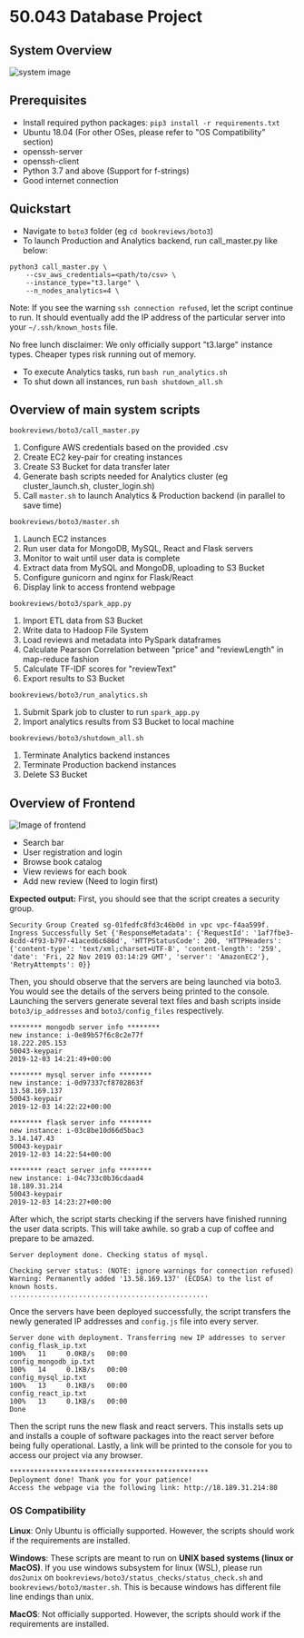 # 50.043 Database Project

## System Overview
![system image](https://i.imgur.com/Ykq1SHa.jpg)

## Prerequisites
* Install required python packages: `pip3 install -r requirements.txt`
* Ubuntu 18.04 (For other OSes, please refer to "OS Compatibility" section)
* openssh-server
* openssh-client
* Python 3.7 and above (Support for f-strings)
* Good internet connection

## Quickstart
* Navigate to `boto3` folder (eg `cd bookreviews/boto3`)
* To launch Production and Analytics backend, run call_master.py like below:
```
python3 call_master.py \
    --csv_aws_credentials=<path/to/csv> \
    --instance_type="t3.large" \
    --n_nodes_analytics=4 \
```
Note: If you see the warning `ssh connection refused`, let the script continue
to run. It should eventually add the IP address of the particular server into 
your `~/.ssh/known_hosts` file.

No free lunch disclaimer: We only officially support "t3.large" instance types. 
Cheaper types risk running out of memory.

* To execute Analytics tasks, run `bash run_analytics.sh`
* To shut down all instances, run `bash shutdown_all.sh`

##  Overview of main system scripts
`bookreviews/boto3/call_master.py`
1. Configure AWS credentials based on the provided .csv
2. Create EC2 key-pair for creating instances
2. Create S3 Bucket for data transfer later
2. Generate bash scripts needed for Analytics cluster (eg cluster_launch.sh, cluster_login.sh)
3. Call `master.sh` to launch Analytics & Production backend (in parallel to save time)

`bookreviews/boto3/master.sh`
1. Launch EC2 instances
2. Run user data for MongoDB, MySQL, React and Flask servers
2. Monitor to wait until user data is complete
3. Extract data from MySQL and MongoDB, uploading to S3 Bucket
4. Configure gunicorn and nginx for Flask/React
6. Display link to access frontend webpage

`bookreviews/boto3/spark_app.py`
1. Import ETL data from S3 Bucket
2. Write data to Hadoop File System
3. Load reviews and metadata into PySpark dataframes
3. Calculate Pearson Correlation between "price" and "reviewLength" in map-reduce fashion
4. Calculate TF-IDF scores for "reviewText"
5. Export results to S3 Bucket

`bookreviews/boto3/run_analytics.sh`
1. Submit Spark job to cluster to run `spark_app.py`
2. Import analytics results from S3 Bucket to local machine

`bookreviews/boto3/shutdown_all.sh`
1. Terminate Analytics backend instances
2. Terminate Production backend instances
3. Delete S3 Bucket

## Overview of Frontend
![Image of frontend](https://i.imgur.com/fLS1Nbj.png)
* Search bar
* User registration and login
* Browse book catalog
* View reviews for each book
* Add new review (Need to login first)

**Expected output:**
First, you should see that the script creates a security group.

```
Security Group Created sg-01fedfc8fd3c46b0d in vpc vpc-f4aa599f.
Ingress Successfully Set {'ResponseMetadata': {'RequestId': '1af7fbe3-8cdd-4f93-b797-41aced6c686d', 'HTTPStatusCode': 200, 'HTTPHeaders': {'content-type': 'text/xml;charset=UTF-8', 'content-length': '259', 'date': 'Fri, 22 Nov 2019 03:14:29 GMT', 'server': 'AmazonEC2'}, 'RetryAttempts': 0}}
```
Then, you should observe that the servers are being launched via boto3. You would see the details of the servers being printed to the console. Launching the servers generate several text files and bash scripts inside `boto3/ip_addresses` and `boto3/config_files` respectively.
```
******** mongodb server info ********
new instance: i-0e89b57f6c8c2e77f
18.222.205.153
50043-keypair
2019-12-03 14:21:49+00:00

******** mysql server info ********
new instance: i-0d97337cf8702863f
13.58.169.137
50043-keypair
2019-12-03 14:22:22+00:00

******** flask server info ********
new instance: i-03c8be10d66d5bac3
3.14.147.43
50043-keypair
2019-12-03 14:22:54+00:00

******** react server info ********
new instance: i-04c733c0b36cdaad4
18.189.31.214
50043-keypair
2019-12-03 14:23:27+00:00
```
After which, the script starts checking if the servers have finished running the user data scripts. This will take awhile. so grab a cup of coffee and prepare to be amazed.
```
Server deployment done. Checking status of mysql.

Checking server status: (NOTE: ignore warnings for connection refused)
Warning: Permanently added '13.58.169.137' (ECDSA) to the list of known hosts.
.................................................
```
Once the servers have been deployed successfully, the script transfers the newly generated IP addresses and `config.js` file into every server.
```
Server done with deployment. Transferring new IP addresses to server
config_flask_ip.txt                                                                                                                                                                              100%   11     0.0KB/s   00:00    
config_mongodb_ip.txt                                                                                                                                                                            100%   14     0.1KB/s   00:00    
config_mysql_ip.txt                                                                                                                                                                              100%   13     0.1KB/s   00:00    
config_react_ip.txt                                                                                                                                                                              100%   13     0.1KB/s   00:00    
Done
```
Then the script runs the new flask and react servers. This installs sets up and installs a couple of software packages into the react server before being fully operational. Lastly, a link will be printed to the console for you to access our project via any browser.
```
*************************************************
Deployment done! Thank you for your patience! 
Access the webpage via the following link: http://18.189.31.214:80
```

<!-- ## Schematic Diagram
<img src="https://live.staticflickr.com/65535/49246127762_7b94aaec66_b.jpg" alt="alt text" width="900" > -->

### OS Compatibility
**Linux**: Only Ubuntu is officially supported. However, the scripts should work 
if the requirements are installed.

**Windows**: These scripts are meant to run on **UNIX based systems (linux or MacOS)**. 
If you use windows subsystem for linux (WSL), please run `dos2unix` on 
`bookreviews/boto3/status_checks/status_check.sh` and `bookreviews/boto3/master.sh`. 
This is because windows has different file line endings than unix.

**MacOS**: Not officially supported. However, the scripts should work if the 
requirements are installed.
